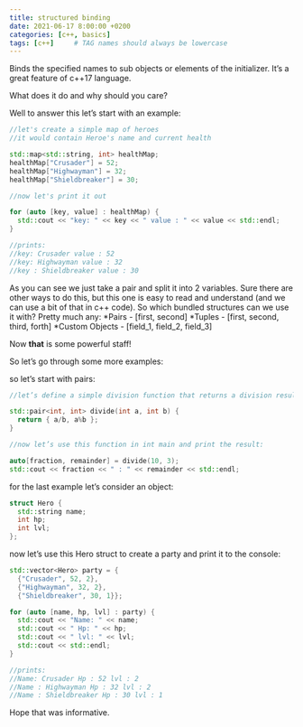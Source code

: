 ```yaml
---
title: structured binding
date: 2021-06-17 8:00:00 +0200
categories: [c++, basics]
tags: [c++]     # TAG names should always be lowercase
---
```


Binds the specified names to sub objects or elements of the initializer. It’s a great feature of c++17 language.

What does it do and why should you care?

Well to answer this let’s start with an example:

```c++
//let's create a simple map of heroes
//it would contain Heroe's name and current health

std::map<std::string, int> healthMap;
healthMap["Crusader"] = 52;
healthMap["Highwayman"] = 32;
healthMap["Shieldbreaker"] = 30;

//now let's print it out

for (auto [key, value] : healthMap) {
  std::cout << "key: " << key << " value : " << value << std::endl;
}

//prints:
//key: Crusader value : 52
//key: Highwayman value : 32
//key : Shieldbreaker value : 30
```
As you can see we just take a pair and split it into 2 variables. Sure there are other ways to do this, but this one is easy to read and understand (and we can use a bit of that in c++ code). So which bundled structures can we use it with?
Pretty much any:
*Pairs - [first, second]
*Tuples - [first, second, third, forth]
*Custom Objects - [field_1, field_2, field_3]

Now **that** is some powerful staff!

So let’s go through some more examples:

so let’s start with pairs:

```c++
//let’s define a simple division function that returns a division result and a remainder

std::pair<int, int> divide(int a, int b) {
  return { a/b, a%b };
}

```
```c++
//now let’s use this function in int main and print the result:

auto[fraction, remainder] = divide(10, 3);
std::cout << fraction << " : " << remainder << std::endl;
```


for the last example let’s consider an object:

```c++
struct Hero {
  std::string name;
  int hp;
  int lvl;
};
```
now let’s use this Hero struct to create a party and print it to the console:

```c++
std::vector<Hero> party = {
  {"Crusader", 52, 2},
  {"Highwayman", 32, 2},
  {"Shieldbreaker", 30, 1}};

for (auto [name, hp, lvl] : party) {
  std::cout << "Name: " << name;
  std::cout << " Hp: " << hp;
  std::cout << " lvl: " << lvl;
  std::cout << std::endl;
}

//prints:
//Name: Crusader Hp : 52 lvl : 2
//Name : Highwayman Hp : 32 lvl : 2
//Name : Shieldbreaker Hp : 30 lvl : 1
```

Hope that was informative.
